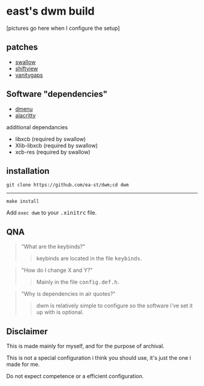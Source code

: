 east's dwm build
=================

[pictures go here when I configure the setup]


patches
-------
* [swallow](https://dwm.suckless.org/patches/swallow/)
* [shiftview](https://lists.suckless.org/dev/1104/7590.html)
* [vanitygaps](https://dwm.suckless.org/patches/vanitygaps/)
 
Software "dependencies"
---------------------
* [dmenu](https://tools.suckless.org/dmenu/)
* [alacritty](https://github.com/alacritty/alacritty)


additional dependancies

* libxcb (required by swallow)
* Xlib-libxcb (required by swallow)
* xcb-res (required by swallow)

installation
------------


    git clone https://github.com/ea-st/dwm;cd dwm

 ------------------------------------------------

    make install

Add ```exec dwm``` to your <kbd>.xinitrc</kbd> file.



QNA
---
>"What are the keybinds?"
>>keybinds are located in the file <kbd>keybinds</kbd>.

>"How do I change X and Y?"
>>Mainly in the file <kbd>config.def.h</kbd>.

>"Why is dependencies in air quotes?"
>>dwm is relatively simple to configure so the software i've set it up with is optional.

Disclaimer
----------

This is made mainly for myself, and for the purpose of archival.

This is not a special configuration i think you should use, it's just the one i made for me.

Do not expect competence or a efficient configuration.
